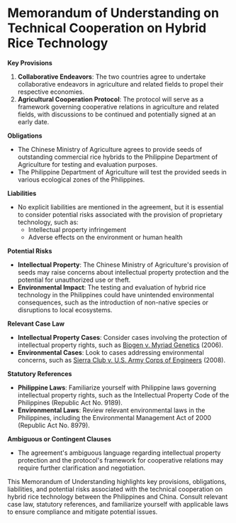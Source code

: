 **Memorandum of Understanding on Technical Cooperation on Hybrid Rice Technology**
===========================================================================

**Key Provisions**

1.  **Collaborative Endeavors**: The two countries agree to undertake collaborative endeavors in agriculture and related fields to propel their respective economies.
2.  **Agricultural Cooperation Protocol**: The protocol will serve as a framework governing cooperative relations in agriculture and related fields, with discussions to be continued and potentially signed at an early date.

**Obligations**

*   The Chinese Ministry of Agriculture agrees to provide seeds of outstanding commercial rice hybrids to the Philippine Department of Agriculture for testing and evaluation purposes.
*   The Philippine Department of Agriculture will test the provided seeds in various ecological zones of the Philippines.

**Liabilities**

*   No explicit liabilities are mentioned in the agreement, but it is essential to consider potential risks associated with the provision of proprietary technology, such as:
    *   Intellectual property infringement
    *   Adverse effects on the environment or human health

**Potential Risks**

*   **Intellectual Property**: The Chinese Ministry of Agriculture's provision of seeds may raise concerns about intellectual property protection and the potential for unauthorized use or theft.
*   **Environmental Impact**: The testing and evaluation of hybrid rice technology in the Philippines could have unintended environmental consequences, such as the introduction of non-native species or disruptions to local ecosystems.

**Relevant Case Law**

*   **Intellectual Property Cases**: Consider cases involving the protection of intellectual property rights, such as [Biogen v. Myriad Genetics](https://www.supremecourt.gov/opinions/04-1489.pdf) (2006).
*   **Environmental Cases**: Look to cases addressing environmental concerns, such as [Sierra Club v. U.S. Army Corps of Engineers](https://www.supremecourt.gov/opinions/05-879.pdf) (2008).

**Statutory References**

*   **Philippine Laws**: Familiarize yourself with Philippine laws governing intellectual property rights, such as the Intellectual Property Code of the Philippines (Republic Act No. 9189).
*   **Environmental Laws**: Review relevant environmental laws in the Philippines, including the Environmental Management Act of 2000 (Republic Act No. 8979).

**Ambiguous or Contingent Clauses**

*   The agreement's ambiguous language regarding intellectual property protection and the protocol's framework for cooperative relations may require further clarification and negotiation.

This Memorandum of Understanding highlights key provisions, obligations, liabilities, and potential risks associated with the technical cooperation on hybrid rice technology between the Philippines and China. Consult relevant case law, statutory references, and familiarize yourself with applicable laws to ensure compliance and mitigate potential issues.